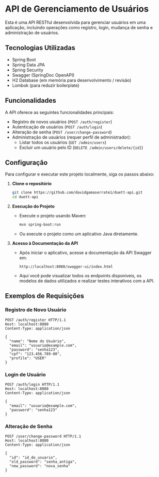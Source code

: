 # API de Gerenciamento de Usuários

Esta é uma API RESTful desenvolvida para gerenciar usuários em uma aplicação, incluindo operações como registro, login, mudança de senha e administração de usuários.

## Tecnologias Utilizadas

- Spring Boot
- Spring Data JPA
- Spring Security
- Swagger (SpringDoc OpenAPI)
- H2 Database (em memória para desenvolvimento / revisão)
- Lombok (para reduzir boilerplate)
## Funcionalidades

A API oferece as seguintes funcionalidades principais:

- Registro de novos usuários (`POST /auth/register`)
- Autenticação de usuários (`POST /auth/login`)
- Alteração de senha (`POST /user/change-password`)
- Administração de usuários (requer perfil de administrador):
    - Listar todos os usuários (`GET /admin/users`)
    - Excluir um usuário pelo ID (`DELETE /admin/users/delete/{id}`)

## Configuração

Para configurar e executar este projeto localmente, siga os passos abaixo:

1. **Clone o repositório**

   ```bash
   git clone https://github.com/davidgamaserrate1/duett-api.git
   cd duett-api
   ```

2. **Execução do Projeto**

    - Execute o projeto usando Maven:

      ```bash
      mvn spring-boot:run
      ```

    - Ou execute o projeto como um aplicativo Java diretamente.

3. **Acesso à Documentação da API**

    - Após iniciar o aplicativo, acesse a documentação da API Swagger em:

      ```
      http://localhost:8080/swagger-ui/index.html
      ```

    - Aqui você pode visualizar todos os endpoints disponíveis, os modelos de dados utilizados e realizar testes interativos com a API.

## Exemplos de Requisições

### Registro de Novo Usuário

```http
POST /auth/register HTTP/1.1
Host: localhost:8080
Content-Type: application/json

{
  "name": "Nome do Usuário",
  "email": "usuario@example.com",
  "password": "senha123",
  "cpf": "123.456.789-00",
  "profile": "USER"
}
```

### Login de Usuário

```http
POST /auth/login HTTP/1.1
Host: localhost:8080
Content-Type: application/json

{
  "email": "usuario@example.com",
  "password": "senha123"
}
```

### Alteração de Senha

```http
POST /user/change-password HTTP/1.1
Host: localhost:8080
Content-Type: application/json

{
  "id": "id_do_usuario",
  "old_password": "senha_antiga",
  "new_password": "nova_senha"
}
```